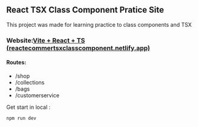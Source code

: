 ## React TSX Class Component Pratice Site

This project was made for learning practice to class components and TSX


### Website:[Vite + React + TS (reactecommertsxclasscomponent.netlify.app)](https://reactecommertsxclasscomponent.netlify.app/)
#### Routes: 
* /shop
* /collections
* /bags
* /customerservice

Get start in local :
```
npm run dev 
```

